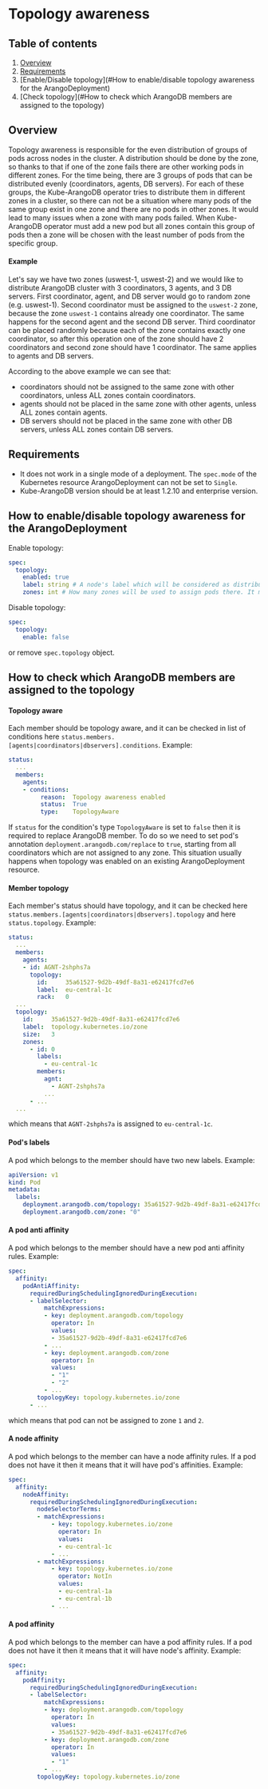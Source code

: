 # Topology awareness

## Table of contents
1. [Overview](#Overview)
2. [Requirements](#Requirements)
3. [Enable/Disable topology](#How to enable/disable topology awareness for the ArangoDeployment)
4. [Check topology](#How to check which ArangoDB members are assigned to the topology)

## Overview

Topology awareness is responsible for the even distribution of groups of pods across nodes in the cluster.
A distribution should be done by the zone, so thanks to that if one of the zone fails there are other working pods
in different zones. For the time being, there are 3 groups of pods that can be distributed evenly
(coordinators, agents, DB servers). For each of these groups, the Kube-ArangoDB operator
tries to distribute them in different zones in a cluster, so there can not
be a situation where many pods of the same group exist in one zone and there are no
pods in other zones. It would lead to many issues when a zone with many pods failed.
When Kube-ArangoDB operator must add a new pod but all zones contain this group of pods
then a zone will be chosen with the least number of pods from the specific group.

#### Example 
Let's say we have two zones (uswest-1, uswest-2) and we would like to distribute ArangoDB cluster 
with 3 coordinators, 3 agents, and 3 DB servers. First coordinator, agent, and DB server would go to random zone (e.g. uswest-1).
Second coordinator must be assigned to the `uswest-2` zone, because the zone `uswest-1` contains already one coordinator.
The same happens for the second agent and the second DB server. Third coordinator can be placed randomly 
because each of the zone contains exactly one coordinator, so after this operation one of the zone should have 2 coordinators 
and second zone should have 1 coordinator. The same applies to agents and DB servers.

According to the above example we can see that:
- coordinators should not be assigned to the same zone with other coordinators, unless ALL zones contain coordinators.
- agents should not be placed in the same zone with other agents, unless ALL zones contain agents.
- DB servers should not be placed in the same zone with other DB servers, unless ALL zones contain DB servers.

## Requirements

- It does not work in a single mode of a deployment.
  The `spec.mode` of the Kubernetes resource ArangoDeployment can not be set to `Single`.
- Kube-ArangoDB version should be at least 1.2.10 and enterprise version.

## How to enable/disable topology awareness for the ArangoDeployment

Enable topology:
```yaml
spec:
  topology:
    enabled: true
    label: string # A node's label which will be considered as distribution affinity. By default: 'topology.kubernetes.io/zone' 
    zones: int # How many zones will be used to assign pods there. It must be higher than 0.
```

Disable topology:
```yaml
spec:
  topology:
    enable: false
```
or remove `spec.topology` object.

## How to check which ArangoDB members are assigned to the topology

#### Topology aware

Each member should be topology aware, and it can be checked in list of conditions here `status.members.[agents|coordinators|dbservers].conditions`. 
Example:
```yaml
status:
  ...
  members:
    agents:
    - conditions:                  
         reason:  Topology awareness enabled
         status:  True
         type:    TopologyAware
```

If `status` for the condition's type `TopologyAware` is set to `false` then it is required to replace ArangoDB member.
To do so we need to set pod's annotation `deployment.arangodb.com/replace` to `true`, starting from all
coordinators which are not assigned to any zone. This situation usually happens when 
topology was enabled on an existing ArangoDeployment resource.

#### Member topology
Each member's status should have topology, and it can be checked here `status.members.[agents|coordinators|dbservers].topology` and here `status.topology`. 
Example:
```yaml
status:
  ...
  members:
    agents:
    - id: AGNT-2shphs7a
      topology:
        id:     35a61527-9d2b-49df-8a31-e62417fcd7e6
        label:  eu-central-1c
        rack:   0
  ...
  topology:
    id:     35a61527-9d2b-49df-8a31-e62417fcd7e6
    label:  topology.kubernetes.io/zone
    size:   3
    zones:
      - id: 0
        labels:
          - eu-central-1c
        members:
          agnt:
            - AGNT-2shphs7a
          ...
      - ...
  ...
```
which means that `AGNT-2shphs7a` is assigned to `eu-central-1c`.

#### Pod's labels

A pod which belongs to the member should have two new labels. 
Example:
```yaml
apiVersion: v1
kind: Pod
metadata:
  labels:
    deployment.arangodb.com/topology: 35a61527-9d2b-49df-8a31-e62417fcd7e6
    deployment.arangodb.com/zone: "0"
```

#### A pod anti affinity

A pod which belongs to the member should have a new pod anti affinity rules. 
Example:
```yaml
spec:
  affinity:
    podAntiAffinity:
      requiredDuringSchedulingIgnoredDuringExecution:
      - labelSelector:
          matchExpressions:
          - key: deployment.arangodb.com/topology
            operator: In
            values:
            - 35a61527-9d2b-49df-8a31-e62417fcd7e6
          - ...
          - key: deployment.arangodb.com/zone
            operator: In
            values:
            - "1"
            - "2"
          - ...
        topologyKey: topology.kubernetes.io/zone
      - ...
```
which means that pod can not be assigned to zone `1` and `2`.

#### A node affinity

A pod which belongs to the member can have a node affinity rules. If a pod does not have it then it means that it will have pod's affinities. 
Example:
```yaml
spec:
  affinity:
    nodeAffinity:
      requiredDuringSchedulingIgnoredDuringExecution:
        nodeSelectorTerms:
        - matchExpressions:
            - key: topology.kubernetes.io/zone
              operator: In
              values:
              - eu-central-1c
            - ...
        - matchExpressions:
            - key: topology.kubernetes.io/zone
              operator: NotIn
              values:
              - eu-central-1a
              - eu-central-1b
            - ...
```

#### A pod affinity

A pod which belongs to the member can have a pod affinity rules. If a pod does not have it then it means that it will have node's affinity.
Example:
```yaml
spec:
  affinity:
    podAffinity:
      requiredDuringSchedulingIgnoredDuringExecution:
      - labelSelector:
          matchExpressions:
          - key: deployment.arangodb.com/topology
            operator: In
            values:
            - 35a61527-9d2b-49df-8a31-e62417fcd7e6
          - key: deployment.arangodb.com/zone
            operator: In
            values:
            - "1"
          - ...
        topologyKey: topology.kubernetes.io/zone 
```
